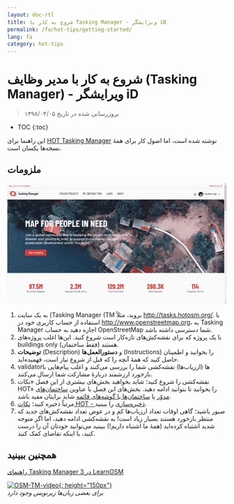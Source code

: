 ```yaml
---
layout: doc-rtl
title: شروع به کار با Tasking Manager - ویرایشگر iD
permalink: /fa/hot-tips/getting-started/
lang: fa
category: hot-tips
---
```


شروع به کار با مدیر وظایف (Tasking Manager) - ویرایشگر iD
============

> بروزرسانی شده در تاریخ ۱۳۹۸/۰۴/۰۵  

- TOC
{:toc}

این راهنما برای [HOT Tasking Manager](http://tasks.hotosm.org/) نوشته شده است، اما اصول کار برای همهٔ نسخه‌ها یکسان است.  

ملزومات
--------------

![TM Start][]


1. به یک سایت (Tasking Manager (TM بروید، مثلاً <http://tasks.hotosm.org/>. با استفاده از حساب کاربری خود در <http://www.openstreetmap.org>، به Tasking Manager اجازه دهید به حساب OpenStreetMap شما دسترسی داشته باشد.  
2. با یک پروژه که برای نقشه‌کش‌های تازه‌کار است شروع کنید. این‌ها اغلب پروژه‌های buildings only (فقط ساختمان) هستند.  
3. **توضیحات** (Description) و **دستورالعمل‌ها** (Instructions) را بخوانید و اطمینان حاصل کنید که همهٔ آنچه را که قبل از شروع نیاز است، فهمیده‌اید. 
4. validatorها (ارزیاب‌ها) نقشه‌کشی شما را بررسی می‌کنند و اغلب پیام‌هایی با بازخورد ارزشمند دربارهٔ مشارکت شما ارسال می‌کنند.  
5. نقشه‌کشی را شروع کنید؛ شاید بخواهید بخش‌های بیشتری از این فصل «نکات HOT» را بخوانید تا بتوانید ادامه دهید. بخش‌های این فصل با عناوین [ساختمان‌های مدوّر](/fa/hot-tips/tracing-round-buildings/) یا [ساختمان‌ها با گوشه‌های قائمه](/fa/hot-tips/tracing-rectangular-buildings/) شاید برایتان مفید باشد.  
6. مرتباً ذخیره کنید؛ [نکات HOT - ذخیره‌سازی](/fa/hot-tips/saving/) را ببینید.  
7. صبور باشید؛ گاهی اوقات تعداد ارزیاب‌ها کم و در عوض تعداد نقشه‌کش‌های جدید که منتظر بازخورد هستند بسیار زیاد است! به نقشه‌کشی ادامه دهید، اما اگر متوجه شدید اشتباه کرده‌اید (همهٔ ما اشتباه داریم!) ببینید می‌توانید خودتان آن را درست کنید، یا اینکه تقاضای کمک کنید.  



همچنین ببینید  
---------

[راهنمای Tasking Manager 3 در LearnOSM](/fa/coordination/tasking-manager3/)  

[![OSM-TM-video]{: height="150px"}](https://www.youtube.com/watch?v=_feTGQXLf_M&list=PLb9506_-6FMHZ3nwn9heri3xjQKrSq1hN&index=9 "Humanitarian OpenStreetMap Team - Tasking Manager Tutorial Videos")  
*برای بعضی زبان‌ها زیرنویس وجود دارد*  


[TM Start]:/images/hot-tips/tm_start.gif "Tasking Manager selecting a square and loading into the iD editor"
[keymon]:/images/hot-tips/keymon.png
[OSM-TM-video]: /images/hot-tips/OSM-TM-video.png "Humanitarian OpenStreetMap Team - Tasking Manager Tutorial Videos"